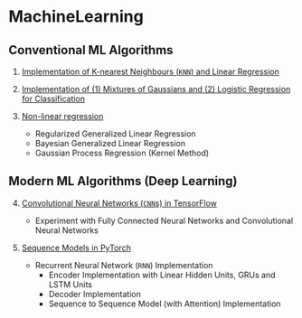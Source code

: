 # MachineLearning

## Conventional ML Algorithms
   1. [Implementation of K-nearest Neighbours (`KNN`) and Linear Regression](./A1)
   
   2. [Implementation of (1) Mixtures of Gaussians and (2) Logistic Regression for Classification](./A2)
   
   3. [Non-linear regression](./A3)
      - Regularized Generalized Linear Regression
      - Bayesian Generalized Linear Regression
      - Gaussian Process Regression (Kernel Method)

## Modern ML Algorithms (Deep Learning)
   4. [Convolutional Neural Networks (`CNN`s) in TensorFlow](./A4)
      - Experiment with Fully Connected Neural Networks and Convolutional Neural Networks
      
   5. [Sequence Models in PyTorch](./A5)
         - Recurrent Neural Network (`RNN`) Implementation
            - Encoder Implementation with Linear Hidden Units, GRUs and LSTM Units 
            - Decoder Implementation
            - Sequence to Sequence Model (with Attention) Implementation
         
   
